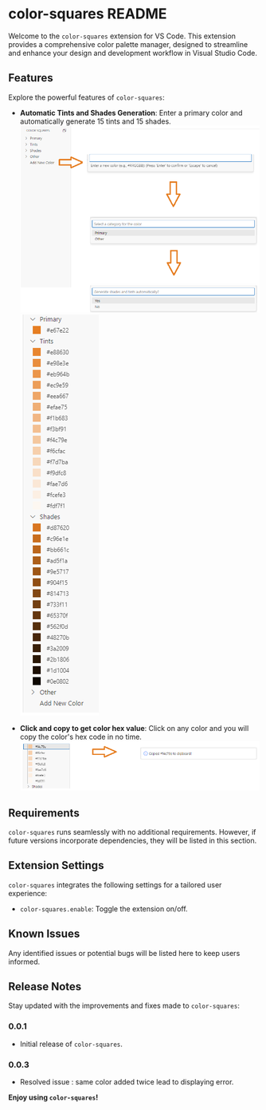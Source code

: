 # color-squares README

Welcome to the `color-squares` extension for VS Code. This extension provides a comprehensive color palette manager, designed to streamline and enhance your design and development workflow in Visual Studio Code.

## Features

Explore the powerful features of `color-squares`:

- **Automatic Tints and Shades Generation**: Enter a primary color and automatically generate 15 tints and 15 shades.
  ![Automatic Tints and Shades Generation](img/add_new_color.png)
  ![Automatic Tints and Shades Generation](img/result.png)

- **Click and copy to get color hex value**: Click on any color and you will copy the color's hex code in no time.
  ![Click and copy color hex value](img/click-copy.png)

## Requirements

`color-squares` runs seamlessly with no additional requirements. However, if future versions incorporate dependencies, they will be listed in this section.

## Extension Settings

`color-squares` integrates the following settings for a tailored user experience:

- `color-squares.enable`: Toggle the extension on/off.

## Known Issues

Any identified issues or potential bugs will be listed here to keep users informed.

## Release Notes

Stay updated with the improvements and fixes made to `color-squares`:

### 0.0.1

- Initial release of `color-squares`.

### 0.0.3

- Resolved issue : same color added twice lead to displaying error.

**Enjoy using `color-squares`!**

